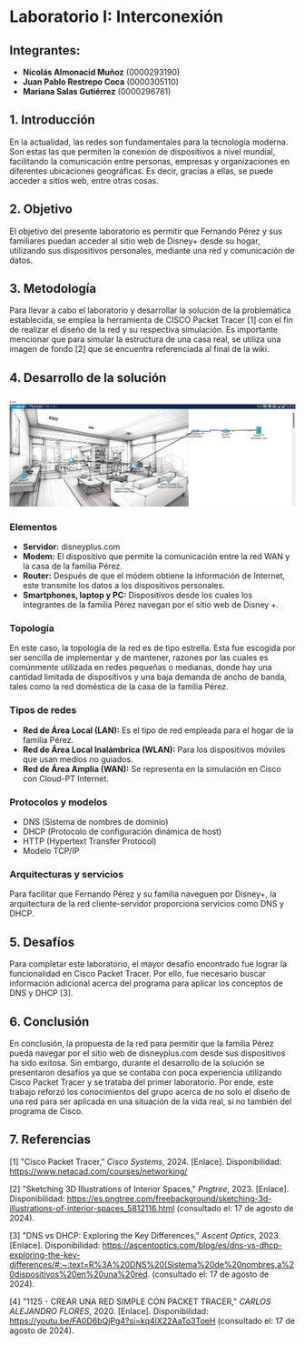 # Laboratorio I: Interconexión

## Integrantes:
- **Nicolás Almonacid Muñoz** (0000293190)
- **Juan Pablo Restrepo Coca** (0000305110)
- **Mariana Salas Gutiérrez** (0000296781)

## 1. Introducción
En la actualidad, las redes son fundamentales para la tecnología moderna. Son estas las que permiten la conexión de dispositivos a nivel mundial, facilitando la comunicación entre personas, empresas y organizaciones en diferentes ubicaciones geográficas. Es decir, gracias a ellas, se puede acceder a sitios web, entre otras cosas.

## 2. Objetivo
El objetivo del presente laboratorio es permitir que Fernando Pérez y sus familiares puedan acceder al sitio web de Disney+ desde su hogar, utilizando sus dispositivos personales, mediante una red y comunicación de datos.

## 3. Metodología
Para llevar a cabo el laboratorio y desarrollar la solución de la problemática establecida, se emplea la herramienta de CISCO Packet Tracer [1] con el fin de realizar el diseño de la red y su respectiva simulación. Es importante mencionar que para simular la estructura de una casa real, se utiliza una imagen de fondo [2] que se encuentra referenciada al final de la wiki.

## 4. Desarrollo de la solución

...
![Imagen](redes_lab01.jpg)

### Elementos
- **Servidor:** disneyplus.com
- **Modem:** El dispositivo que permite la comunicación entre la red WAN y la casa de la familia Pérez.
- **Router:** Después de que el módem obtiene la información de Internet, este transmite los datos a los dispositivos personales.
- **Smartphones, laptop y PC:** Dispositivos desde los cuales los integrantes de la familia Pérez navegan por el sitio web de Disney +.
  
### Topología
En este caso, la topología de la red es de tipo estrella. Esta fue escogida por ser sencilla de implementar y de mantener, razones por las cuales es comúnmente utilizada en redes pequeñas o medianas, donde hay una cantidad limitada de dispositivos y una baja demanda de ancho de banda, tales como la red doméstica de la casa de la familia Pérez.

### Tipos de redes
- **Red de Área Local (LAN):** Es el tipo de red empleada para el hogar de la familia Pérez.
- **Red de Área Local Inalámbrica (WLAN):** Para los dispositivos móviles que usan medios no guiados.
- **Red de Área Amplia (WAN):** Se representa en la simulación en Cisco con Cloud-PT Internet.

### Protocolos y modelos
- DNS (Sistema de nombres de dominio)
- DHCP (Protocolo de configuración dinámica de host)
- HTTP (Hypertext Transfer Protocol)
- Modelo TCP/IP

### Arquitecturas y servicios
Para facilitar que Fernando Pérez y su familia naveguen por Disney+, la arquitectura de la red cliente-servidor proporciona servicios como DNS y DHCP.

## 5. Desafíos
Para completar este laboratorio, el mayor desafío encontrado fue lograr la funcionalidad en Cisco Packet Tracer. Por ello, fue necesario buscar información adicional acerca del programa para aplicar los conceptos de DNS y DHCP [3].

## 6. Conclusión
En conclusión, la propuesta de la red para permitir que la familia Pérez pueda navegar por el sitio web de disneyplus.com desde sus dispositivos ha sido exitosa. Sin embargo, durante el desarrollo de la solución se presentaron desafíos ya que se contaba con poca experiencia utilizando Cisco Packet Tracer y se trataba del primer laboratorio. Por ende, este trabajo reforzó los conocimientos del grupo acerca de no solo el diseño de una red para ser aplicada en una situación de la vida real, si no también del programa de Cisco.

## 7. Referencias
[1] "Cisco Packet Tracer," *Cisco Systems*, 2024. [Enlace]. Disponibilidad: https://www.netacad.com/courses/networking/

[2] "Sketching 3D Illustrations of Interior Spaces," *Pngtree*, 2023. [Enlace]. Disponibilidad: https://es.pngtree.com/freebackground/sketching-3d-illustrations-of-interior-spaces_5812116.html (consultado el: 17 de agosto de 2024).

[3] "DNS vs DHCP: Exploring the Key Differences," *Ascent Optics*, 2023. [Enlace]. Disponibilidad: https://ascentoptics.com/blog/es/dns-vs-dhcp-exploring-the-key-differences/#:~:text=R%3A%20DNS%20(Sistema%20de%20nombres,a%20dispositivos%20en%20una%20red. (consultado el: 17 de agosto de 2024).

[4] "1125 - CREAR UNA RED SIMPLE CON PACKET TRACER," *CARLOS ALEJANDRO FLORES*, 2020. [Enlace]. Disponibilidad: https://youtu.be/FA0D6bQjPg4?si=kq4IX22AaTo3ToeH (consultado el: 17 de agosto de 2024).
